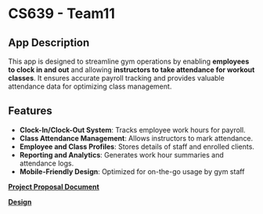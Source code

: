 # **CS639 - Team11**

## **App Description**

This app is designed to streamline gym operations by enabling **employees to clock in and out** and allowing **instructors to take attendance for workout classes**. It ensures accurate payroll tracking and provides valuable attendance data for optimizing class management.

## **Features**
- **Clock-In/Clock-Out System**: Tracks employee work hours for payroll.
- **Class Attendance Management**: Allows instructors to mark attendance.
- **Employee and Class Profiles**: Stores details of staff and enrolled clients.
- **Reporting and Analytics**: Generates work hour summaries and attendance logs.
- **Mobile-Friendly Design**: Optimized for on-the-go usage by gym staff

[**Project Proposal Document**](https://docs.google.com/document/d/1Z396l4Irh_Z0e0w2AQosa6NYwPtUlH_QmhZf8eJQIeo/edit?usp=sharing)

[**Design**](https://docs.google.com/document/d/12chj5GcEXY3WX-IKLEP85VeRQpGWtO1M9WOZ-kIe9ho/edit)
